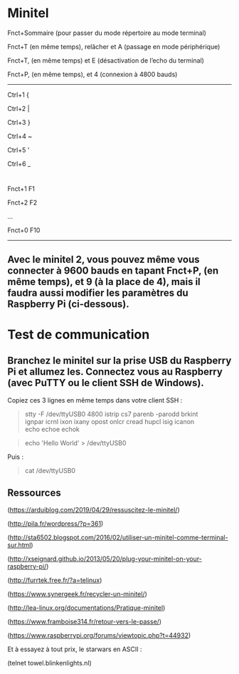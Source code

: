 # Minitel

Fnct+Sommaire (pour passer du mode répertoire au mode terminal)

Fnct+T (en même temps), relâcher et A (passage en mode périphérique)

Fnct+T, (en même temps) et E (désactivation de l’echo du terminal)

Fnct+P, (en même temps), et 4 (connexion à 4800 bauds)

---

Ctrl+1  {

Ctrl+2  |

Ctrl+3  }

Ctrl+4  ~

Ctrl+5  '

Ctrl+6  _

#

Fnct+1 F1

Fnct+2 F2

...

Fnct+0 F10

---

## Avec le minitel 2, vous pouvez même vous connecter à 9600 bauds en tapant Fnct+P, (en même temps), et 9 (à la place de 4), mais il faudra aussi modifier les paramètres du Raspberry Pi (ci-dessous).



# Test de communication

## Branchez le minitel sur la prise USB du Raspberry Pi et allumez les. Connectez vous au Raspberry (avec PuTTY ou le client SSH de Windows).
Copiez ces 3 lignes en même temps dans votre client SSH :



> stty -F /dev/ttyUSB0 4800 istrip cs7 parenb -parodd brkint \
> ignpar icrnl ixon ixany opost onlcr cread hupcl isig icanon \
> echo echoe echok

> echo 'Hello World' > /dev/ttyUSB0


 Puis :

> cat /dev/ttyUSB0



## Ressources

(https://arduiblog.com/2019/04/29/ressuscitez-le-minitel/)

(http://pila.fr/wordpress/?p=361)

(http://sta6502.blogspot.com/2016/02/utiliser-un-minitel-comme-terminal-sur.html)

(http://xseignard.github.io/2013/05/20/plug-your-minitel-on-your-raspberry-pi/)

(http://furrtek.free.fr/?a=telinux)

(https://www.synergeek.fr/recycler-un-minitel/)

(http://lea-linux.org/documentations/Pratique-minitel)

(https://www.framboise314.fr/retour-vers-le-passe/)

(https://www.raspberrypi.org/forums/viewtopic.php?t=44932)


Et à essayez à tout prix, le starwars en ASCII :

(telnet towel.blinkenlights.nl)
